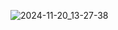 ![2024-11-20_13-27-38](https://github.com/user-attachments/assets/10f52f88-a93b-4d44-a2c8-04d5eb1671f5)
